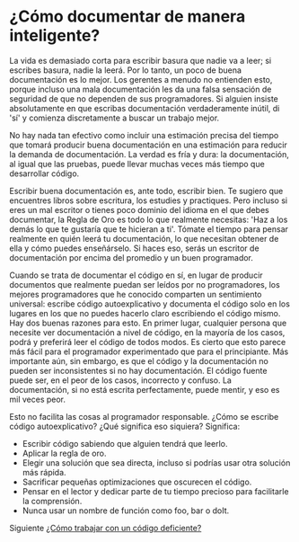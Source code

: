 # ¿Cómo documentar de manera inteligente?
[//]: # (Version:1.0.0)
La vida es demasiado corta para escribir basura que nadie va a leer; si escribes basura, nadie la leerá. Por lo tanto, un poco de buena documentación es lo mejor. Los gerentes a menudo no entienden esto, porque incluso una mala documentación les da una falsa sensación de seguridad de que no dependen de sus programadores. Si alguien insiste absolutamente en que escribas documentación verdaderamente inútil, di 'sí' y comienza discretamente a buscar un trabajo mejor.

No hay nada tan efectivo como incluir una estimación precisa del tiempo que tomará producir buena documentación en una estimación para reducir la demanda de documentación. La verdad es fría y dura: la documentación, al igual que las pruebas, puede llevar muchas veces más tiempo que desarrollar código.

Escribir buena documentación es, ante todo, escribir bien. Te sugiero que encuentres libros sobre escritura, los estudies y practiques. Pero incluso si eres un mal escritor o tienes poco dominio del idioma en el que debes documentar, la Regla de Oro es todo lo que realmente necesitas: 'Haz a los demás lo que te gustaría que te hicieran a ti'. Tómate el tiempo para pensar realmente en quién leerá tu documentación, lo que necesitan obtener de ella y cómo puedes enseñárselo. Si haces eso, serás un escritor de documentación por encima del promedio y un buen programador.

Cuando se trata de documentar el código en sí, en lugar de producir documentos que realmente puedan ser leídos por no programadores, los mejores programadores que he conocido comparten un sentimiento universal: escribe código autoexplicativo y documenta el código solo en los lugares en los que no puedes hacerlo claro escribiendo el código mismo. Hay dos buenas razones para esto. En primer lugar, cualquier persona que necesite ver documentación a nivel de código, en la mayoría de los casos, podrá y preferirá leer el código de todos modos. Es cierto que esto parece más fácil para el programador experimentado que para el principiante. Más importante aún, sin embargo, es que el código y la documentación no pueden ser inconsistentes si no hay documentación. El código fuente puede ser, en el peor de los casos, incorrecto y confuso. La documentación, si no está escrita perfectamente, puede mentir, y eso es mil veces peor.

Esto no facilita las cosas al programador responsable. ¿Cómo se escribe código autoexplicativo? ¿Qué significa eso siquiera? Significa:

- Escribir código sabiendo que alguien tendrá que leerlo.
- Aplicar la regla de oro.
- Elegir una solución que sea directa, incluso si podrías usar otra solución más rápida.
- Sacrificar pequeñas optimizaciones que oscurecen el código.
- Pensar en el lector y dedicar parte de tu tiempo precioso para facilitarle la comprensión.
- Nunca usar un nombre de función como foo, bar o doIt.

Siguiente [¿Cómo trabajar con un código deficiente?](06-How-to-Work-with-Poor-Code.md)